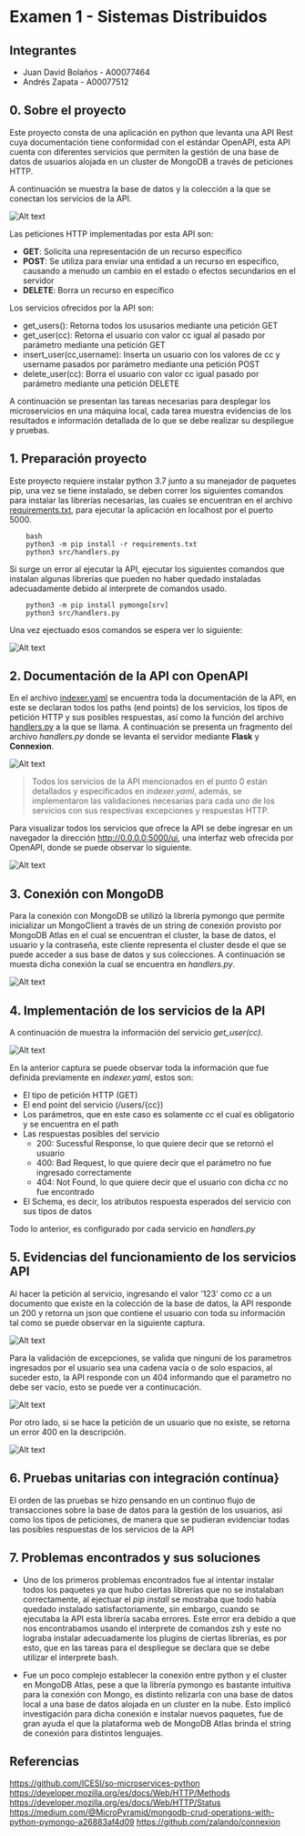 # Examen 1 - Sistemas Distribuidos

## Integrantes
- Juan David Bolaños - A00077464
- Andrés Zapata - A00077512

## 0. Sobre el proyecto

Este proyecto consta de una aplicación en python que levanta una API Rest cuya documentación tiene conformidad con el estándar OpenAPI, esta API cuenta con diferentes servicios que permiten la gestión de una base de datos de usuarios alojada en un cluster de MongoDB a través de peticiones HTTP.

A continuación se muestra la base de datos y la colección a la que se conectan los servicios de la API.

![Alt text](images/atlas.png?raw=true "MongoDB Atlas DB")

Las peticiones HTTP implementadas por esta API son:

* **GET**: Solicita una representación de un recurso específico
* **POST**: Se utiliza para enviar una entidad a un recurso en específico, causando a menudo un cambio en el estado o efectos secundarios en el servidor
* **DELETE**: Borra un recurso en específico

Los servicios ofrecidos por la API son:

* get_users(): Retorna todos los ususarios mediante una petición GET
* get_user(cc): Retorna el usuario con valor cc igual al pasado por parámetro mediante una petición GET
* insert_user(cc,username): Inserta un usuario con los valores de cc y username pasados por parámetro mediante una petición POST
* delete_user(cc): Borra el usuario con valor cc igual pasado por parámetro mediante una petición DELETE

A continuación se presentan las tareas necesarias para desplegar los microservicios en una máquina local, cada tarea muestra evidencias de los resultados e información detallada de lo que se debe realizar su despliegue y pruebas.

## 1. Preparación proyecto

Este proyecto requiere instalar python 3.7 junto a su manejador de paquetes pip, una vez se tiene instalado, se deben correr los siguientes comandos para instalar las librerías necesarias, las cuales se encuentran en el archivo [requirements.txt](https://github.com/gaearaz/sd-midterm2/blob/master/requirements.txt), para ejecutar la aplicación en localhost por el puerto 5000. 

~~~
    bash
    python3 -m pip install -r requirements.txt
    python3 src/handlers.py
~~~

Si surge un error al ejecutar la API, ejecutar los siguientes comandos que instalan algunas librerías que pueden no haber quedado instaladas adecuadamente debido al interprete de comandos usado.

~~~
    python3 -m pip install pymongo[srv]
    python3 src/handlers.py
~~~

Una vez ejectuado esos comandos se espera ver lo siguiente:

![Alt text](images/python_run.png?raw=true "App running")

## 2. Documentación de la API con OpenAPI

En el archivo [indexer.yaml](https://github.com/gaearaz/sd-midterm2/blob/master/src/openapi/indexer.yaml) se encuentra toda la documentación de la API, en este se declaran todos los paths (end points) de los servicios, los tipos de petición HTTP y sus posibles respuestas, así como la función del archivo [handlers.py](https://github.com/gaearaz/sd-midterm2/blob/master/src/handlers.py) a la que se llama. A continuación se presenta un fragmento del archivo *handlers.py* donde se levanta el servidor mediante **Flask** y **Connexion**.

![Alt text](images/main.png?raw=true "main")

> Todos los servicios de la API mencionados en el punto 0 están detallados y especificados en *indexer.yaml*, además, se implementaron las validaciones necesarias para cada uno de los servicios con sus respectivas excepciones y respuestas HTTP.

Para visualizar todos los servicios que ofrece la API se debe ingresar en un navegador la dirección http://0.0.0.0:5000/ui, una interfaz web ofrecida por OpenAPI, donde se puede observar lo siguiente.

![Alt text](images/swagger_ui.png?raw=true "Swagger UI")

## 3. Conexión con MongoDB

Para la conexión con MongoDB se utilizó la librería pymongo que permite inicializar un MongoClient a través de un string de conexión provisto por MongoDB Atlas en el cual se encuentran el cluster, la base de datos, el usuario y la contraseña, este cliente representa el cluster desde el que se puede acceder a sus base de datos y sus colecciones. A continuación se muesta dicha conexión la cual se encuentra en *handlers.py*.

![Alt text](images/pymongo.png?raw=true "MongoDB Connection from python")

## 4. Implementación de los servicios de la API

A continuación de muestra la información del servicio *get_user(cc)*.

![Alt text](images/get_user.png?raw=true "get_user()")

En la anterior captura se puede observar toda la información que fue definida previamente en *indexer.yaml*, estos son:

* El tipo de petición HTTP (GET)
* El end point del servicio (/users/{cc})
* Los parámetros, que en este caso es solamente *cc* el cual es obligatorio y se encuentra en el path
* Las respuestas posibles del servicio
    * 200: Sucessful Response, lo que quiere decir que se retornó el usuario
    * 400: Bad Request, lo que quiere decir que el parámetro no fue ingresado correctamente
    * 404: Not Found, lo que quiere decir que el usuario con dicha *cc* no fue encontrado
* El Schema, es decir, los atributos respuesta esperados del servicio con sus tipos de datos

Todo lo anterior, es configurado por cada servicio en *handlers.py*

## 5. Evidencias del funcionamiento de los servicios API

Al hacer la petición al servicio, ingresando el valor '123' como *cc* a un documento que existe en la colección de la base de datos, la API responde un 200 y retorna un json que contiene el usuario con toda su información tal como se puede observar en la siguiente captura.

![Alt text](images/get_user_good.png?raw=true "get_user(): 200")

Para la validación de excepciones, se valida que ninguni de los parametros ingresados por el usuario sea una cadena vacía o de solo espacios, al suceder esto, la API responde con un 404 informando que el parametro no debe ser vacío, esto se puede ver a continucación.

![Alt text](images/get_user_error_404.png?raw=true "get_user(): 404")

Por otro lado, si se hace la petición de un usuario que no existe, se retorna un error 400 en la descripción.

![Alt text](images/get_user_error_400.png?raw=true "get_user(): 400")

## 6. Pruebas unitarias con integración contínua}

El orden de las pruebas se hizo pensando en un continuo flujo de transacciones sobre la base de datos para la gestión de los usuarios, así como los tipos de peticiones, de manera que se pudieran evidenciar todas las posibles respuestas de los servicios de la API









## 7. Problemas encontrados y sus soluciones

* Uno de los primeros problemas encontrados fue al intentar instalar todos los paquetes ya que hubo ciertas librerías que no se instalaban correctamente, al ejectuar el *pip install* se mostraba que todo había quedado instalado satisfactoriamente, sin embargo, cuando se ejecutaba la API esta librería sacaba errores. Este error era debido a que nos encontrabamos usando el interprete de comandos zsh y este no lograba instalar adecuadamente los plugins de ciertas librerías, es por esto, que en las tareas para el despliegue se declara que se debe utilizar el interprete bash.

* Fue un poco complejo establecer la conexión entre python y el cluster en MongoDB Atlas, pese a que la librería pymongo es bastante intuitiva para la conexión con Mongo, es distinto relizarla con una base de datos local a una base de datos alojada en un cluster en la nube. Esto implicó investigación para dicha conexión e instalar nuevos paquetes, fue de gran ayuda el que la plataforma web de MongoDB Atlas brinda el string de conexión para distintos lenguajes.










## Referencias

https://github.com/ICESI/so-microservices-python
https://developer.mozilla.org/es/docs/Web/HTTP/Methods
https://developer.mozilla.org/es/docs/Web/HTTP/Status
https://medium.com/@MicroPyramid/mongodb-crud-operations-with-python-pymongo-a26883af4d09
https://github.com/zalando/connexion
